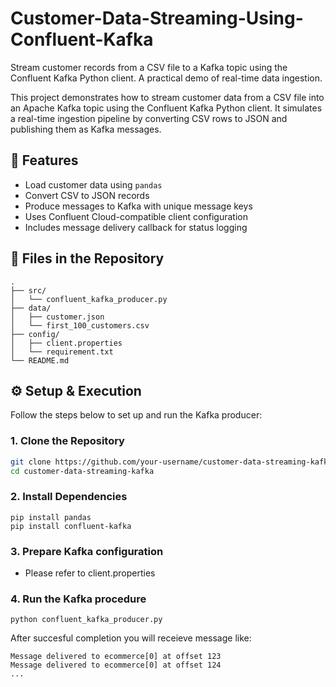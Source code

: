 # Customer-Data-Streaming-Using-Confluent-Kafka
Stream customer records from a CSV file to a Kafka topic using the Confluent Kafka Python client. A practical demo of real-time data ingestion.

This project demonstrates how to stream customer data from a CSV file into an Apache Kafka topic using the Confluent Kafka Python client. It simulates a real-time ingestion pipeline by converting CSV rows to JSON and publishing them as Kafka messages.

## 🧩 Features

- Load customer data using `pandas`
- Convert CSV to JSON records
- Produce messages to Kafka with unique message keys
- Uses Confluent Cloud-compatible client configuration
- Includes message delivery callback for status logging

## 📁 Files in the Repository
```
.
├── src/
│   └── confluent_kafka_producer.py
├── data/
│   ├── customer.json
│   └── first_100_customers.csv
├── config/
│   ├── client.properties
│   └── requirement.txt
└── README.md

```

## ⚙️ Setup & Execution

Follow the steps below to set up and run the Kafka producer:

### 1. Clone the Repository

```bash
git clone https://github.com/your-username/customer-data-streaming-kafka.git
cd customer-data-streaming-kafka
```

### 2. Install Dependencies
```
pip install pandas
pip install confluent-kafka
```
### 3. Prepare Kafka configuration
- Please refer to client.properties
### 4. Run the Kafka procedure
```
python confluent_kafka_producer.py
```
After succesful completion you will receieve message like:
```
Message delivered to ecommerce[0] at offset 123
Message delivered to ecommerce[0] at offset 124
...
```


